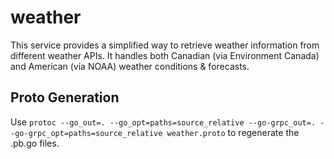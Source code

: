 # weather

This service provides a simplified way to retrieve weather information from different weather APIs. It handles both Canadian (via Environment Canada) and American (via NOAA) weather conditions & forecasts.

## Proto Generation

Use `protoc --go_out=. --go_opt=paths=source_relative --go-grpc_out=. --go-grpc_opt=paths=source_relative weather.proto` to regenerate the .pb.go files.